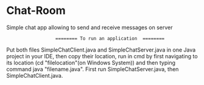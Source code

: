 # Chat-Room
Simple chat app allowing to send and receive messages on server




                      ======== To run an application  ======== 


Put both files SimpleChatClient.java and SimpleChatServer.java in one Java project in your IDE, then copy their location, run in cmd by first navigating to its location (cd "filelocation"(on Windows System)) and then typing command java "filename.java". First run SimpleChatServer.java, then SimpleChatClient.java.

